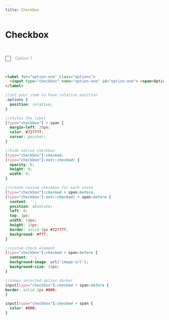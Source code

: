 ```yaml
---
title: Checkbox
---
```


# Checkbox


<style>

.options {
  position: relative;
}

input[type="checkbox"] + span {
  margin-left: 20px;
  color: #999ea7;
  cursor: pointer;
}

input[type="checkbox"]:checked,
input[type="checkbox"]:not(:checked) {
  opacity: 0;
  height: 0;
  width: 0;
}

input[type="checkbox"]:checked + span:before,
input[type="checkbox"]:not(:checked) + span:before {
  content: '';
  position: absolute;
  left: 0;
  top: 1px;
  width: 14px;
  height: 14px;
  border: solid 2px #999ea7;
  background: #fff;
}

input[type="checkbox"]:checked + span:before {
  content: '';
  background-image: url('https://cdn2.iconfinder.com/data/icons/flat-ui-icons-24-px/24/checkmark-24-512.png');
  background-size: 14px;
}

input[type="checkbox"]:checked + span:before {
border: solid 2px #000;
}

input[type="checkbox"]:checked + span {
    color: #000;
}

</style>                         

<div style="height:30px;"></div>

<label for="option-one" class="options">
  <input type="checkbox" name="option-one" id="option-one"> <span>Option 1</span>
</label>

<div style="height:30px;"></div>

```html
<label for="option-one" class="options">
  <input type="checkbox" name="option-one" id="option-one"> <span>Option 1</span>
</label>
```

```scss
//set your item to have relative position
.options {
  position: relative;
}

//styles the label
[type="checkbox"] + span {
  margin-left: 20px;
  color: #72777f;
  cursor: pointer;
}

//hide native checkbox
[type="checkbox"]:checked,
[type="checkbox"]:not(:checked) {
  opacity: 0;
  height: 0;
  width: 0;
}

//create custom checkbox for each state
[type="checkbox"]:checked + span:before,
[type="checkbox"]:not(:checked) + span:before {
  content: '';
  position: absolute;
  left: 0;
  top: 1px;
  width: 14px;
  height: 14px;
  border: solid 2px #72777f;
  background: #fff;
}

//custom check element
[type="checkbox"]:checked + span:before {
  content: '';
  background-image: url('image-url');
  background-size: 14px;
}

//shows selected option darker
input[type="checkbox"]:checked + span:before {
border: solid 2px #000;
}

input[type="checkbox"]:checked + span {
  color: #000;
}

```
